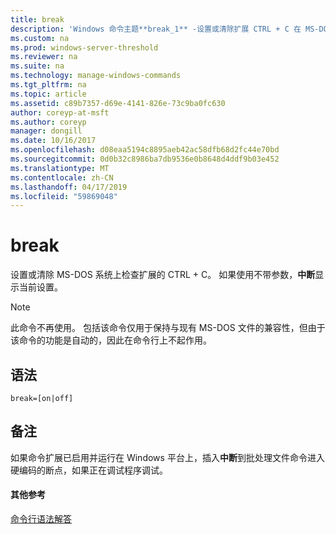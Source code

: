 ```yaml
---
title: break
description: 'Windows 命令主题**break_1** -设置或清除扩展 CTRL + C 在 MS-DOS 的系统上检查。 如果使用不带参数，**中断**显示当前设置。 '
ms.custom: na
ms.prod: windows-server-threshold
ms.reviewer: na
ms.suite: na
ms.technology: manage-windows-commands
ms.tgt_pltfrm: na
ms.topic: article
ms.assetid: c89b7357-d69e-4141-826e-73c9ba0fc630
author: coreyp-at-msft
ms.author: coreyp
manager: dongill
ms.date: 10/16/2017
ms.openlocfilehash: d08eaa5194c8895aeb42ac58dfb68d2fc44e70bd
ms.sourcegitcommit: 0d0b32c8986ba7db9536e0b8648d4ddf9b03e452
ms.translationtype: MT
ms.contentlocale: zh-CN
ms.lasthandoff: 04/17/2019
ms.locfileid: "59869048"
---
```

# <a name="break"></a>break



设置或清除 MS-DOS 系统上检查扩展的 CTRL + C。 如果使用不带参数，**中断**显示当前设置。

> [!NOTE]
> 此命令不再使用。 包括该命令仅用于保持与现有 MS-DOS 文件的兼容性，但由于该命令的功能是自动的，因此在命令行上不起作用。

## <a name="syntax"></a>语法

```
break=[on|off]
```

## <a name="remarks"></a>备注

如果命令扩展已启用并运行在 Windows 平台上，插入**中断**到批处理文件命令进入硬编码的断点，如果正在调试程序调试。

#### <a name="additional-references"></a>其他参考

[命令行语法解答](command-line-syntax-key.md)